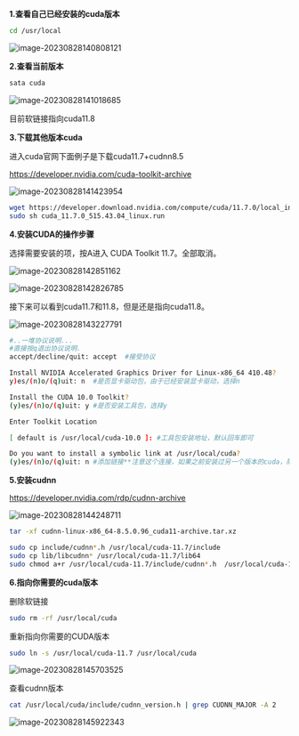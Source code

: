 **1.查看自己已经安装的cuda版本**

```bash
cd /usr/local
```

![image-20230828140808121](/lixian-wtu/STUDY_content/image/image-20230828140808121.png)

**2.查看当前版本**

```bash
sata cuda
```

![image-20230828141018685](/home/peter/.config/Typora/typora-user-images/image-20230828141018685.png)

目前软链接指向cuda11.8

**3.下载其他版本cuda**

进入cuda官网下面例子是下载cuda11.7+cudnn8.5

https://developer.nvidia.com/cuda-toolkit-archive 

![image-20230828141423954](/home/peter/.config/Typora/typora-user-images/image-20230828141423954.png)

```bash
wget https://developer.download.nvidia.com/compute/cuda/11.7.0/local_installers/cuda_11.7.0_515.43.04_linux.run
sudo sh cuda_11.7.0_515.43.04_linux.run
```

**4.安装CUDA的操作步骤**

选择需要安装的项，按A进入 CUDA Toolkit 11.7。全部取消。

![image-20230828142851162](/home/peter/.config/Typora/typora-user-images/image-20230828142851162.png)

![image-20230828142826785](/home/peter/.config/Typora/typora-user-images/image-20230828142826785.png)



接下来可以看到cuda11.7和11.8，但是还是指向cuda11.8。

![image-20230828143227791](/home/peter/.config/Typora/typora-user-images/image-20230828143227791.png)

```bash
#..一堆协议说明...
#直接按q退出协议说明.
accept/decline/quit: accept  #接受协议

Install NVIDIA Accelerated Graphics Driver for Linux-x86_64 410.48? 
y)es/(n)o/(q)uit: n  #是否显卡驱动包，由于已经安装显卡驱动，选择n

Install the CUDA 10.0 Toolkit?
(y)es/(n)o/(q)uit: y #是否安装工具包，选择y

Enter Toolkit Location

[ default is /usr/local/cuda-10.0 ]: #工具包安装地址，默认回车即可

Do you want to install a symbolic link at /usr/local/cuda?
(y)es/(n)o/(q)uit: n #添加链接**注意这个连接，如果之前安装过另一个版本的cuda，除非你确定想要用这个新版本的cuda，否则这里就建议选no，因为指定该链接后会将cuda指向这个新的版本**
```

**5.安装cudnn**

https://developer.nvidia.com/rdp/cudnn-archive

![image-20230828144248711](/home/peter/.config/Typora/typora-user-images/image-20230828144248711.png)

```bash
tar -xf cudnn-linux-x86_64-8.5.0.96_cuda11-archive.tar.xz 
```



```bash
sudo cp include/cudnn*.h /usr/local/cuda-11.7/include
sudo cp lib/libcudnn* /usr/local/cuda-11.7/lib64
sudo chmod a+r /usr/local/cuda-11.7/include/cudnn*.h  /usr/local/cuda-11.7/lib64/libcudnn*
```



**6.指向你需要的cuda版本**

删除软链接

```bash
sudo rm -rf /usr/local/cuda
```

重新指向你需要的CUDA版本

```bash
sudo ln -s /usr/local/cuda-11.7 /usr/local/cuda
```

![image-20230828145703525](/home/peter/.config/Typora/typora-user-images/image-20230828145703525.png)

查看cudnn版本 

```bash
cat /usr/local/cuda/include/cudnn_version.h | grep CUDNN_MAJOR -A 2
```

![image-20230828145922343](/home/peter/.config/Typora/typora-user-images/image-20230828145922343.png)
